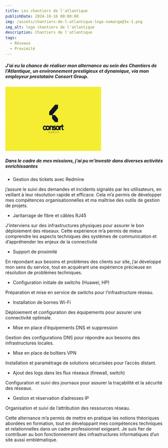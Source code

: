 ```yaml
---
title: Les chantiers de l'atlantique
publishDate: 2024-10-16 00:00:00
img: /assets/chantiers-de-l-atlantique-logo-nomarge@3x-1.png
img_alt: logo chantiers de l'atlantique
description: Chantiers de l'atlantique
tags:
  - Réseaux 
  - Proximité
---
```


<h5>J’ai eu la chance de réaliser mon alternance au sein des Chantiers de l’Atlantique, un environnement prestigieux et dynamique, via mon employeur prestataire Consort Group.</h5>

<img src="/public/assets/consort.jpg" alt="CONSORT-GROUP" width="300" height="200">

<h5>Dans le cadre de mes missions, j’ai pu m’investir dans diverses activités enrichissantes </h5>

- Gestion des tickets avec Redmine

 j’assure le suivi des demandes et incidents signalés par les utilisateurs, en veillant à leur résolution rapide et efficace. Cela m’a permis de développer mes compétences organisationnelles et ma maîtrise des outils de gestion de projets.

 - Jaritarrage de fibre et câbles RJ45 

 J’interviens sur des infrastructures physiques pour assurer le bon déploiement des réseaux. Cette expérience m’a permis de mieux comprendre les aspects techniques des systèmes de communication et d’appréhender les enjeux de la connectivité

- Support de proximité 

En répondant aux besoins et problèmes des clients sur site, j’ai développé mon sens du service, tout en acquérant une expérience précieuse en résolution de problèmes techniques.

- Configuration initiale de switchs (Huawei, HP) 

Préparation et mise en service de switchs pour l’infrastructure réseau.

- Installation de bornes Wi-Fi 

Déploiement et configuration des équipements pour assurer une connectivité optimale.

- Mise en place d’équipements DNS et suppression 

Gestion des configurations DNS pour répondre aux besoins des infrastructures locales.

- Mise en place de boîtiers VPN

Installation et paramétrage de solutions sécurisées pour l’accès distant.

- Ajout des logs dans les flux réseaux (firewall, switch)

Configuration et suivi des journaux pour assurer la traçabilité et la sécurité des réseaux.

- Gestion et réservation d’adresses IP

Organisation et suivi de l’attribution des ressources réseau.

Cette alternance m’a permis de mettre en pratique les notions théoriques abordées en formation, tout en développant mes compétences techniques et relationnelles dans un cadre professionnel exigeant. Je suis fier de contribuer au bon fonctionnement des infrastructures informatiques d’un site aussi emblématique.